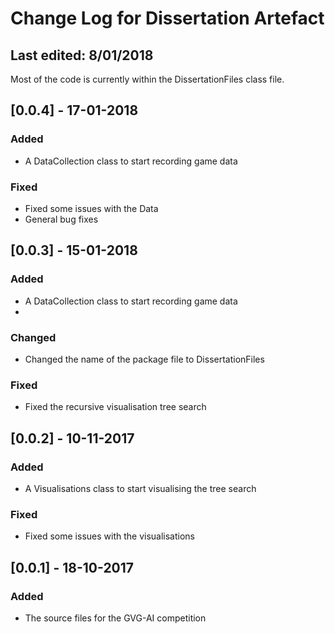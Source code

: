 # Change Log for Dissertation Artefact
## Last edited: 8/01/2018
Most of the code is currently within the DissertationFiles class file.

## [0.0.4] - 17-01-2018
### Added
- A DataCollection class to start recording game data


### Fixed
- Fixed some issues with the Data
- General bug fixes



## [0.0.3] - 15-01-2018
### Added
- A DataCollection class to start recording game data
- 

### Changed
- Changed the name of the package file to DissertationFiles

### Fixed
- Fixed the recursive visualisation tree search



## [0.0.2] - 10-11-2017
### Added
- A Visualisations class to start visualising the tree search

### Fixed
- Fixed some issues with the visualisations



## [0.0.1] - 18-10-2017
### Added
- The source files for the GVG-AI competition
